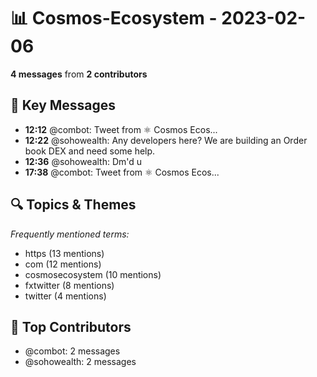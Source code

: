 # 📊 Cosmos-Ecosystem - 2023-02-06
**4 messages** from **2 contributors**

## 💬 Key Messages
- **12:12** @combot: [‌‌‌‌‎⁠](https://twitter.com/CosmosEcosystem/status/1622568905142157315)Tweet from ⚛️ Cosmos Ecos...
- **12:22** @sohowealth: Any developers here? We are building an Order book DEX and need some help.
- **12:36** @sohowealth: Dm'd u
- **17:38** @combot: [‌‌‌‌‎⁠](https://twitter.com/CosmosEcosystem/status/1622650857832742913)Tweet from ⚛️ Cosmos Ecos...

## 🔍 Topics & Themes
*Frequently mentioned terms:*
- https (13 mentions)
- com (12 mentions)
- cosmosecosystem (10 mentions)
- fxtwitter (8 mentions)
- twitter (4 mentions)

## 👥 Top Contributors
- @combot: 2 messages
- @sohowealth: 2 messages